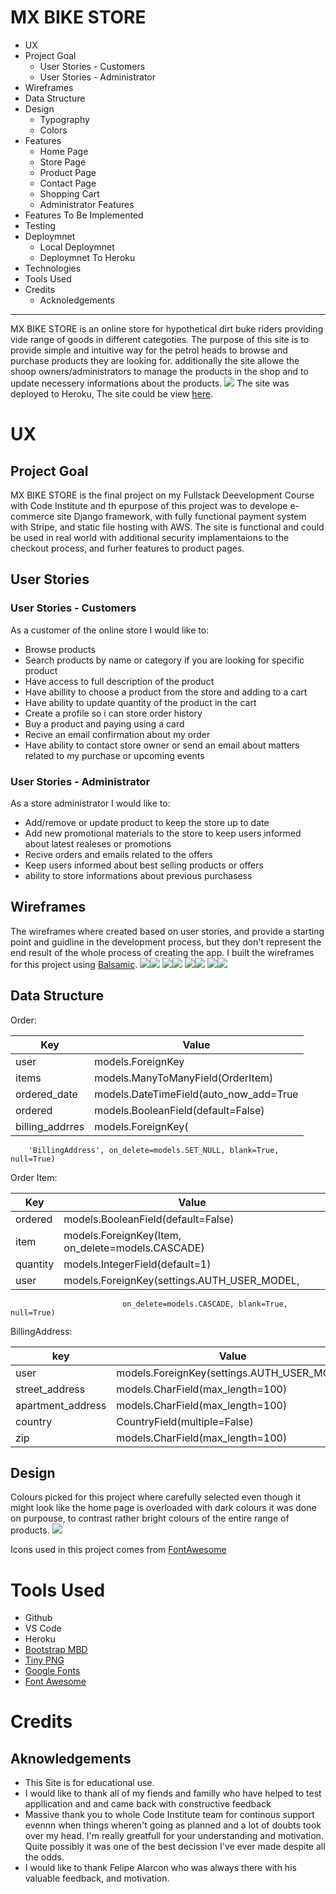# MX BIKE STORE


* UX
* Project Goal
   - User Stories - Customers
   - User Stories - Administrator
* Wireframes
* Data Structure
* Design
  - Typography 
  - Colors
* Features
   - Home Page 
   - Store Page
   - Product Page
   - Contact Page
   - Shopping Cart 
   - Administrator Features
* Features To Be Implemented
* Testing
* Deploymnet
    -  Local Deploymnet 
    - Deploymnet To Heroku
* Technologies 
* Tools Used 
* Credits
    - Acknoledgements
---
MX BIKE STORE is an online store for hypothetical dirt buke riders providing vide range of goods in different categoties. 
The purpose of this site is to provide simple and intuitive way for the petrol heads to browse and purchase products they are looking for.
additionally the site allowe the shoop owners/administrators to manage the products in the shop and to update necessery informations about the products.
![](/static/img/images/mockup.jpeg)
The site was deployed to Heroku, The site could be view [here](https://misza-django-mx-bike-store-app.herokuapp.com/).

# UX
## Project Goal
MX BIKE STORE is the final project on my Fullstack Deevelopment Course with Code Institute and th epurpose of this project was to develope e- commerce site 
Django framework, with fully functional payment system with Stripe, and static file hosting with AWS. The site is functional and could be used in real world with additional security 
implamentaions to the checkout process, and furher features to product pages. 

## User Stories
### User Stories - Customers
As a customer of the online store I would like to:
* Browse products 
* Search products by name or category if you are looking for specific product
* Have access to full description of the product 
* Have abillity to choose a product from the store and adding to a cart 
* Have ability to update quantity of the product in the cart 
* Create a profile so i can store order history
* Buy a product and paying using a card 
* Recive an email confirmation about my order 
* Have ability to contact store owner or send an email about matters related to my purchase or upcoming events

### User Stories - Administrator
As a store administrator I would like to:
* Add/remove or update product to keep the store up to date 
* Add new promotional materials to the store to keep users informed about latest realeses or promotions
* Recive orders and emails related to the offers 
* Keep users informed about best selling products or offers
* ability to store informations about previous purchasess

## Wireframes
The wireframes where created based on user stories, and provide a starting point 
and guidline in the development process, but they don't represent the end result of the whole process 
of creating the app. I built the wireframes for this project using [Balsamic](https://balsamiq.com/). 
![](/static/img/wireframes/home-page.png)![](/static/img/wireframes/cart.png)
![](/static/img/wireframes/add-product.png)![](/static/img/wireframes/cart.png)
![](/static/img/wireframes/payment.png)![](/static/img/wireframes/contact.png.png)
![](/static/img/wireframes/store.png)![](/static/img/wireframes/payment.png)

## Data Structure 
Order:

 Key   |  Value  
--- | ---
user  |  models.ForeignKey
items |  models.ManyToManyField(OrderItem)
ordered_date | models.DateTimeField(auto_now_add=True
ordered | models.BooleanField(default=False)
billing_addrres |  models.ForeignKey(
        'BillingAddress', on_delete=models.SET_NULL, blank=True, null=True)


Order Item:

Key  |  Value
---- | -----
ordered | models.BooleanField(default=False)
item | models.ForeignKey(Item, on_delete=models.CASCADE)
quantity  |  models.IntegerField(default=1)
user |  models.ForeignKey(settings.AUTH_USER_MODEL,
                             on_delete=models.CASCADE, blank=True, null=True)


BillingAddress:

key  | Value
---- | ------ 
user  | models.ForeignKey(settings.AUTH_USER_MODEL
street_address | models.CharField(max_length=100)
apartment_address |  models.CharField(max_length=100)
country  |  CountryField(multiple=False)
zip  |  models.CharField(max_length=100)

## Design
Colours picked for this project where carefully selected even though it might look like the home page is overloaded with dark colours it was done on purpouse,
to contrast rather bright colours of the entire range of products.
![](/static/img/images/c.scheme.png)

Icons used in this project comes from [FontAwesome](https://fontawesome.com/)

# Tools Used 
* Github
* VS Code
* Heroku 
* [Bootstrap MBD](https://mdbootstrap.com)
* [Tiny PNG](https://tinypng.com)
* [Google Fonts](https://fonts.google.com)
* [Font Awesome](https://fontawesome.com)

# Credits
## Aknowledgements
- This Site is for educational use.
- I would like to thank all of my fiends and familly who have helped to test appllication and 
and came back with constructive feedback
- Massive thank you to whole Code Institute team for continous support evennn when  things wheren't going as planned
 and a lot of doubts took over my head. I'm really greatfull for your understanding and motivation. Quite possibly 
 it was one of the best decission I've ever made despite all the odds. 
- I would like to thank Felipe Alarcon who was always there with his valuable feedback, and motivation. 
